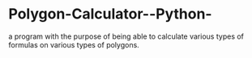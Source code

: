 # Polygon-Calculator--Python-
a program with the purpose of being able to calculate various types of formulas on various types of polygons.
